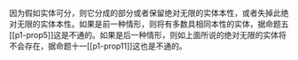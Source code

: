 因为假如实体可分，则它分成的部分或者保留绝对无限的实体本性，或者失掉此绝对无限的实体本性。如果是前一种情形，则将有多数具相同本性的实体，据命题五[[p1-prop5]]这是不通的。如果是后一种情形，则如上面所说的绝对无限的实体将不会存在，据命题十一[[p1-prop11]]这也是不通的。